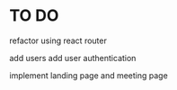 # TO DO

refactor using react router

add users 
add user authentication

implement landing page and meeting page
